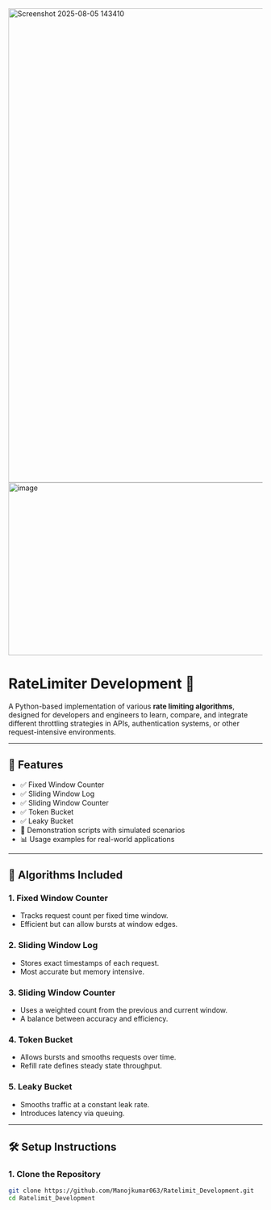 <img width="1897" height="938" alt="Screenshot 2025-08-05 143410" src="https://github.com/user-attachments/assets/d2ac3e76-5df8-4bd9-aee9-952546086f98" />
<img width="686" height="342" alt="image" src="https://github.com/user-attachments/assets/57f97fa8-5390-442d-8b93-37d3493cdcd8" />

# RateLimiter Development 🚦

A Python-based implementation of various **rate limiting algorithms**, designed for developers and engineers to learn, compare, and integrate different throttling strategies in APIs, authentication systems, or other request-intensive environments.

---

## 🚀 Features

- ✅ Fixed Window Counter
- ✅ Sliding Window Log
- ✅ Sliding Window Counter
- ✅ Token Bucket
- ✅ Leaky Bucket
- 🧪 Demonstration scripts with simulated scenarios
- 📊 Usage examples for real-world applications

---

## 📌 Algorithms Included

### 1. **Fixed Window Counter**
- Tracks request count per fixed time window.
- Efficient but can allow bursts at window edges.

### 2. **Sliding Window Log**
- Stores exact timestamps of each request.
- Most accurate but memory intensive.

### 3. **Sliding Window Counter**
- Uses a weighted count from the previous and current window.
- A balance between accuracy and efficiency.

### 4. **Token Bucket**
- Allows bursts and smooths requests over time.
- Refill rate defines steady state throughput.

### 5. **Leaky Bucket**
- Smooths traffic at a constant leak rate.
- Introduces latency via queuing.

---

## 🛠️ Setup Instructions

### 1. Clone the Repository

```bash
git clone https://github.com/Manojkumar063/Ratelimit_Development.git
cd Ratelimit_Development
